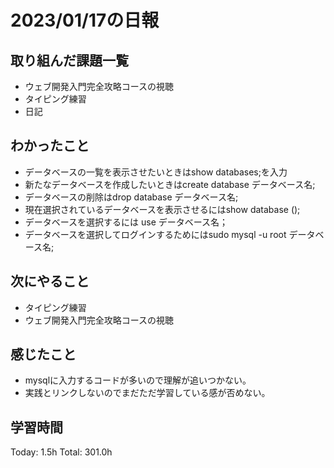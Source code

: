# 2023/01/17の日報
## 取り組んだ課題一覧
* ウェブ開発入門完全攻略コースの視聴
* タイピング練習
* 日記
## わかったこと
* データベースの一覧を表示させたいときはshow databases;を入力
* 新たなデータベースを作成したいときはcreate database データベース名;
* データベースの削除はdrop database データベース名;
* 現在選択されているデータベースを表示させるにはshow database ();
* データベースを選択するには use データベース名；
* データベースを選択してログインするためにはsudo mysql -u root データベース名;
## 次にやること
* タイピング練習
* ウェブ開発入門完全攻略コースの視聴
## 感じたこと
* mysqlに入力するコードが多いので理解が追いつかない。
* 実践とリンクしないのでまだただ学習している感が否めない。
## 学習時間
Today: 1.5h
Total: 301.0h
